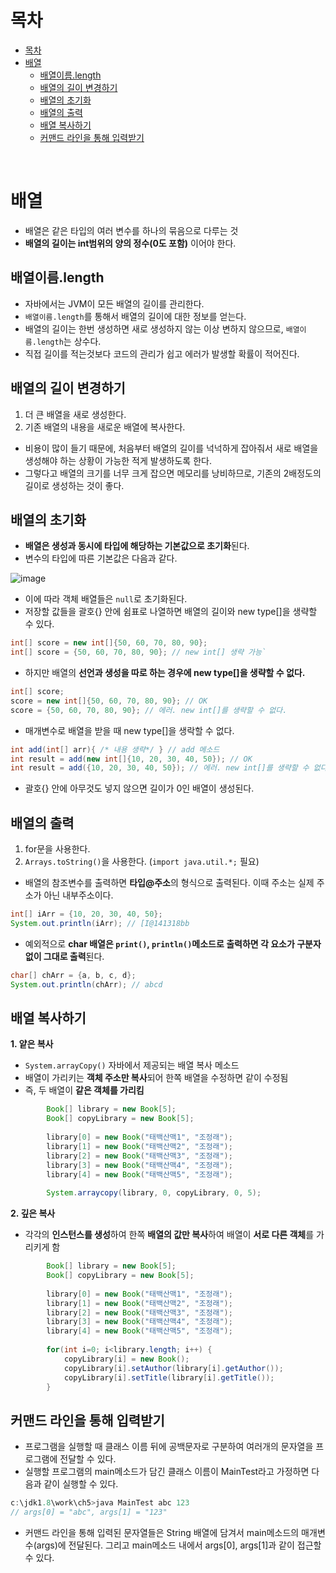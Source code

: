 # 목차

- [목차](#목차)
- [배열](#배열)
	- [배열이름.length](#배열이름length)
	- [배열의 길이 변경하기](#배열의-길이-변경하기)
	- [배열의 초기화](#배열의-초기화)
	- [배열의 출력](#배열의-출력)
	- [배열 복사하기](#배열-복사하기)
	- [커맨드 라인을 통해 입력받기](#커맨드-라인을-통해-입력받기)

<br>

# 배열
- 배열은 같은 타입의 여러 변수를 하나의 묶음으로 다루는 것
- **배열의 길이는 int범위의 양의 정수(0도 포함)** 이어야 한다.

## 배열이름.length
- 자바에서는 JVM이 모든 배열의 길이를 관리한다.
- `배열이름.length`를 통해서 배열의 길이에 대한 정보를 얻는다.
- 배열의 길이는 한번 생성하면 새로 생성하지 않는 이상 변하지 않으므로, `배열이름.length`는 상수다.
- 직접 길이를 적는것보다 코드의 관리가 쉽고 에러가 발생할 확률이 적어진다.

## 배열의 길이 변경하기
1. 더 큰 배열을 새로 생성한다.
2. 기존 배열의 내용을 새로운 배열에 복사한다.

- 비용이 많이 들기 때문에, 처음부터 배열의 길이를 넉넉하게 잡아줘서 새로 배열을 생성해야 하는 상황이 가능한 적게 발생하도록 한다.
- 그렇다고 배열의 크기를 너무 크게 잡으면 메모리를 낭비하므로, 기존의 2배정도의 길이로 생성하는 것이 좋다.

## 배열의 초기화
- **배열은 생성과 동시에 타입에 해당하는 기본값으로 초기화**된다.
- 변수의 타입에 따른 기본값은 다음과 같다.

![image](https://user-images.githubusercontent.com/106129404/228767761-6fd64596-bc9c-48fe-964d-494feb4ebc45.png)
- 이에 따라 객체 배열들은 `null`로 초기화된다.
- 저장할 값들을 괄호{} 안에 쉼표로 나열하면 배열의 길이와 new type[]을 생략할 수 있다.
```java
int[] score = new int[]{50, 60, 70, 80, 90};
int[] score = {50, 60, 70, 80, 90}; // new int[] 생략 가능`
```
- 하지만 배열의 **선언과 생성을 따로 하는 경우에 new type[]을 생략할 수 없다.**
```java
int[] score;
score = new int[]{50, 60, 70, 80, 90}; // OK
score = {50, 60, 70, 80, 90}; // 에러. new int[]를 생략할 수 없다.
```
- 매개변수로 배열을 받을 때 new type[]을 생락할 수 없다.
```java
int add(int[] arr){ /* 내용 생략*/ } // add 메소드
int result = add(new int[]{10, 20, 30, 40, 50}); // OK
int result = add({10, 20, 30, 40, 50}); // 에러. new int[]를 생략할 수 없다.
```
- 괄호{} 안에 아무것도 넣지 않으면 길이가 0인 배열이 생성된다.

## 배열의 출력
1. for문을 사용한다.
2. `Arrays.toString()`을 사용한다. (`import java.util.*;` 필요)

- 배열의 참조변수를 출력하면 **타입@주소**의 형식으로 출력된다. 이때 주소는 실제 주소가 아닌 내부주소이다. 
```java
int[] iArr = {10, 20, 30, 40, 50};
System.out.println(iArr); // [I@141318bb
```
- 예외적으로 **char 배열은 `print()`, `println()`메소드로 출력하면 각 요소가 구분자 없이 그대로 출력**된다. 
```java
char[] chArr = {a, b, c, d};
System.out.println(chArr); // abcd
```

## 배열 복사하기

**1. 얕은 복사**
   - `System.arrayCopy()` 자바에서 제공되는 배열 복사 메소드
   - 배열이 가리키는 **객체 주소만 복사**되어 한쪽 배열을 수정하면 같이 수정됨
   - 즉, 두 배열이 **같은 객체를 가리킴**

```java
		Book[] library = new Book[5];
		Book[] copyLibrary = new Book[5];
		
		library[0] = new Book("태백산맥1", "조정래");
		library[1] = new Book("태백산맥2", "조정래");
		library[2] = new Book("태백산맥3", "조정래");
		library[3] = new Book("태백산맥4", "조정래");
		library[4] = new Book("태백산맥5", "조정래");
		
		System.arraycopy(library, 0, copyLibrary, 0, 5);
```

**2. 깊은 복사**
   - 각각의 **인스턴스를 생성**하여 한쪽 **배열의 값만 복사**하여 배열이 **서로 다른 객체**를 가리키게 함

```java
		Book[] library = new Book[5];
		Book[] copyLibrary = new Book[5];
		
		library[0] = new Book("태백산맥1", "조정래");
		library[1] = new Book("태백산맥2", "조정래");
		library[2] = new Book("태백산맥3", "조정래");
		library[3] = new Book("태백산맥4", "조정래");
		library[4] = new Book("태백산맥5", "조정래");
		
		for(int i=0; i<library.length; i++) {
			copyLibrary[i] = new Book();
			copyLibrary[i].setAuthor(library[i].getAuthor());
			copyLibrary[i].setTitle(library[i].getTitle());
		}
```

## 커맨드 라인을 통해 입력받기
- 프로그램을 실행할 때 클래스 이름 뒤에 공백문자로 구분하여 여러개의 문자열을 프로그램에 전달할 수 있다.
- 실행할 프로그램의 main메소드가 담긴 클래스 이름이 MainTest라고 가정하면 다음과 같이 실행할 수 있다.

```java
c:\jdk1.8\work\ch5>java MainTest abc 123
// args[0] = "abc", args[1] = "123"
```

- 커맨드 라인을 통해 입력된 문자열들은 String 배열에 담겨서 main메소드의 매개변수(args)에 전달된다. 그리고 main메소드 내에서 args[0], args[1]과 같이 접근할 수 있다.
